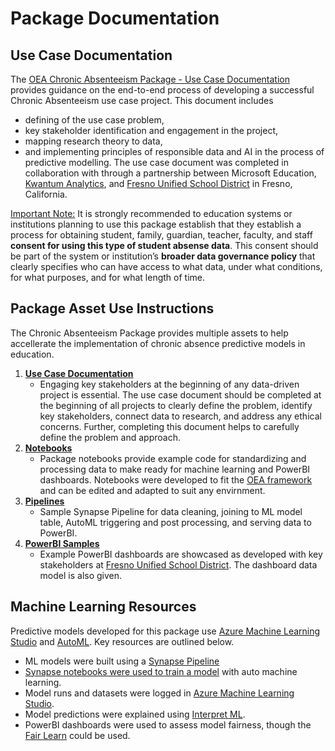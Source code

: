 # Package Documentation

## Use Case Documentation

The [OEA Chronic Absenteeism Package - Use Case Documentation](https://github.com/microsoft/OpenEduAnalytics/blob/main/packages/Chronic_Absenteeism/docs/OEA%20Chronic%20Abs%20Package%20-%20Use%20Case%20Doc.pdf) provides guidance on the end-to-end process of developing a successful Chronic Absenteeism use case project. This document includes 
 - defining of the use case problem,
 - key stakeholder identification and engagement in the project,
 - mapping research theory to data,
 - and implementing principles of responsible data and AI in the process of predictive modelling. 
The use case document was completed in collaboration with through a partnership between Microsoft Education, [Kwantum Analytics](https://www.kwantumanalytics.com/), and [Fresno Unified School District](https://www.fresnounified.org/) in Fresno, California.

<ins> Important Note:</ins> It is strongly recommended to education systems or institutions planning to use this package establish that they establish a process for obtaining student, family, guardian, teacher, faculty, and staff **consent for using this type of student absense data**. This consent should be part of the system or institution’s **broader data governance policy** that clearly specifies who can have access to what data, under what conditions, for what purposes, and for what length of time.

## Package Asset Use Instructions

The Chronic Absenteeism Package provides multiple assets to help accellerate the implementation of chronic absence predictive models in education.

1. <strong>[Use Case Documentation](https://github.com/microsoft/OpenEduAnalytics/blob/main/packages/Chronic_Absenteeism/docs/OEA%20Chronic%20Abs%20Package%20-%20Use%20Case%20Doc.pdf)</strong> 
      * Engaging key stakeholders at the beginning of any data-driven project is essential. The use case document should be completed at the beginning of all projects to clearly define the problem, identify key stakeholders, connect data to research, and address any ethical concerns. Further, completing this document helps to carefully define the problem and approach.
2. <strong>[Notebooks](https://github.com/microsoft/OpenEduAnalytics/tree/main/packages/Chronic_Absenteeism/notebooks)</strong> 
      * Package notebooks provide example code for standardizing and processing data to make ready for machine learning and PowerBI dashboards. Notebooks were developed to fit the [OEA framework](https://github.com/microsoft/OpenEduAnalytics/blob/07aa28a00b36a1822b69a11b1ac04f0748d1b675/framework/notebook/OEA_py.ipynb) and can be edited and adapted to suit any envirnment. 
3. <strong>[Pipelines](https://github.com/microsoft/OpenEduAnalytics/tree/main/packages/Chronic_Absenteeism/pipelines)</strong> 
      * Sample Synapse Pipeline for data cleaning, joining to ML model table, AutoML triggering and post processing, and serving data to PowerBI.
4. <strong>[PowerBI Samples](https://github.com/microsoft/OpenEduAnalytics/tree/main/packages/Chronic_Absenteeism/powerbi)</strong> 
      * Example PowerBI dashboards are showcased as developed with key stakeholders at [Fresno Unified School District](https://www.fresnounified.org/). The dashboard data model is also given.

## Machine Learning Resources

Predictive models developed for this package use [Azure Machine Learning Studio](https://docs.microsoft.com/en-us/azure/machine-learning/overview-what-is-machine-learning-studio) and [AutoML](https://www.automl.org/automl/). Key resources are outlined below.
 - ML models were built using a [Synapse Pipeline](https://docs.microsoft.com/en-us/azure/data-factory/concepts-pipelines-activities?toc=%2Fazure%2Fsynapse-analytics%2Ftoc.json&tabs=data-factory)
 - [Synapse notebooks were used to train a model](https://docs.microsoft.com/en-us/azure/synapse-analytics/spark/apache-spark-azure-machine-learning-tutorial) with auto machine learning. 
 - Model runs and datasets were logged in [Azure Machine Learning Studio](https://docs.microsoft.com/en-us/azure/machine-learning/overview-what-is-machine-learning-studio).
 - Model predictions were explained using [Interpret ML](https://interpret.ml/).
 - PowerBI dashboards were used to assess model fairness, though the [Fair Learn](https://fairlearn.org/) could be used.
